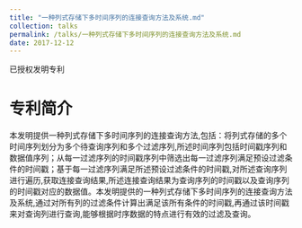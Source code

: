 ```yaml
---
title: "一种列式存储下多时间序列的连接查询方法及系统.md"
collection: talks
permalink: /talks/一种列式存储下多时间序列的连接查询方法及系统.md
date: 2017-12-12
---
```


已授权发明专利

专利简介
======
本发明提供一种列式存储下多时间序列的连接查询方法,包括：将列式存储的多个时间序列划分为多个待查询序列和多个过滤序列,所述时间序列包括时间戳序列和数据值序列；从每一过滤序列的时间戳序列中筛选出每一过滤序列满足预设过滤条件的时间戳；基于每一过滤序列满足所述预设过滤条件的时间戳,对所述查询序列进行遍历,获取连接查询结果,所述连接查询结果为查询序列的时间戳以及查询序列的时间戳对应的数据值。本发明提供的一种列式存储下多时间序列的连接查询方法及系统,通过对所有列的过滤条件计算出满足该所有条件的时间戳,再通过该时间戳来对查询列进行查询,能够根据时序数据的特点进行有效的过滤及查询。
